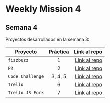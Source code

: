 # Weekly Mission 4

## Semana 4 

Proyectos desarrollados en la semana 3:

| Proyecto | Práctica | Link al repo |
| ------------- |:-------------:| -----:|
|`fizzbuzz`|1|[Link al repo](https://github.com/GustavoLira-ChE/fizzbuxx-refactoring-project)|
|`PR`|2|[Link al repo](https://github.com/GustavoLira-ChE/fizzbuzz)|
|`Code Challenge`|3, 4, 5|[Link al repo](https://github.com/GustavoLira-ChE/visual-thinking-api)|
|`Trello`|6|[Link al repo](https://github.com/GustavoLira-ChE/trello)|
|`Trello JS Fork`|7|[Link al repo](https://github.com/GustavoLira-ChE/trello-1)|
